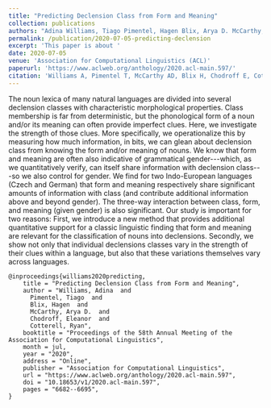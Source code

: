 ```yaml
---
title: "Predicting Declension Class from Form and Meaning"
collection: publications
authors: "Adina Williams, Tiago Pimentel, Hagen Blix, Arya D. McCarthy, Eleanor Chodroff, and Ryan Cotterell"
permalink: /publication/2020-07-05-predicting-declension
excerpt: 'This paper is about '
date: 2020-07-05
venue: 'Association for Computational Linguistics (ACL)'
paperurl: 'https://www.aclweb.org/anthology/2020.acl-main.597/'
citation: 'Williams A, Pimentel T, McCarthy AD, Blix H, Chodroff E, Cotterell R. Predicting Declension Class from Form and Meaning. In: Proceedings of the 58th Annual Meeting of the Association for Computational Linguistics, 2020 Jul (pp. 6682-6695).'
---
```


The noun lexica of many natural languages are divided into several declension classes with characteristic morphological properties. Class membership is far from deterministic, but the phonological form of a noun and/or its meaning can often provide imperfect clues. Here, we investigate the strength of those clues. More specifically, we operationalize this by measuring how much information, in bits, we can glean about declension class from knowing the form and/or meaning of nouns. We know that form and meaning are often also indicative of grammatical gender---which, as we quantitatively verify, can itself share information with declension class---so we also control for gender. We find for two Indo-European languages (Czech and German) that form and meaning respectively share significant amounts of information with class (and contribute additional information above and beyond gender). The three-way interaction between class, form, and meaning (given gender) is also significant. Our study is important for two reasons: First, we introduce a new method that provides additional quantitative support for a classic linguistic finding that form and meaning are relevant for the classification of nouns into declensions. Secondly, we show not only that individual declensions classes vary in the strength of their clues within a language, but also that these variations themselves vary across languages.

```
@inproceedings{williams2020predicting,
    title = "Predicting Declension Class from Form and Meaning",
    author = "Williams, Adina  and
      Pimentel, Tiago  and
      Blix, Hagen  and
      McCarthy, Arya D.  and
      Chodroff, Eleanor  and
      Cotterell, Ryan",
    booktitle = "Proceedings of the 58th Annual Meeting of the Association for Computational Linguistics",
    month = jul,
    year = "2020",
    address = "Online",
    publisher = "Association for Computational Linguistics",
    url = "https://www.aclweb.org/anthology/2020.acl-main.597",
    doi = "10.18653/v1/2020.acl-main.597",
    pages = "6682--6695",
}
```